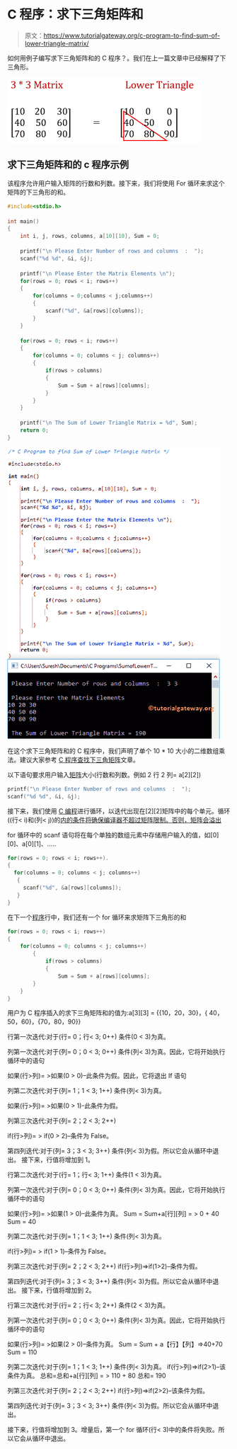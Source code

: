 # C 程序：求下三角矩阵和

> 原文：<https://www.tutorialgateway.org/c-program-to-find-sum-of-lower-triangle-matrix/>

如何用例子编写求下三角矩阵和的 C 程序？。我们在上一篇文章中已经解释了下三角形。

![C Program to find Sum of Lower Triangle Matrix 0](img/c09e8607c48a89c24c9b4b357d987706.png)

## 求下三角矩阵和的 c 程序示例

该程序允许用户输入矩阵的行数和列数。接下来，我们将使用 For 循环来求这个矩阵的下三角形的和。

```c
#include<stdio.h>

int main()
{
 	int i, j, rows, columns, a[10][10], Sum = 0;

 	printf("\n Please Enter Number of rows and columns  :  ");
 	scanf("%d %d", &i, &j);

 	printf("\n Please Enter the Matrix Elements \n");
 	for(rows = 0; rows < i; rows++)
  	{
   		for(columns = 0;columns < j;columns++)
    	{
      		scanf("%d", &a[rows][columns]);
    	}
  	}

 	for(rows = 0; rows < i; rows++)
  	{
   		for(columns = 0; columns < j; columns++)
    	{
    		if(rows > columns)
    		{
    			Sum = Sum + a[rows][columns];
			}
   	 	}
  	}

  	printf("\n The Sum of Lower Triangle Matrix = %d", Sum);
 	return 0;
}
```

![C Program to find Sum of Lower Triangle Matrix 1](img/cfdc8b4fcbe61f042a21eedf398fc1b5.png)

在这个求下三角矩阵和的 C 程序中，我们声明了单个 10 * 10 大小的二维数组乘法。建议大家参考 [C 程序查找下三角矩阵](https://www.tutorialgateway.org/c-program-to-find-lower-triangle-matrix/)文章。

以下语句要求用户输入[矩阵](https://www.tutorialgateway.org/two-dimensional-array-in-c/)大小(行数和列数。例如 2 行 2 列= a[2][2])

```c
printf("\n Please Enter Number of rows and columns  :  ");
scanf("%d %d", &i, &j);
```

接下来，我们使用 [C 编程](https://www.tutorialgateway.org/c-programming/)进行循环，以迭代出现在[2][2]矩阵中的每个单元。循环((行< i)和(列< j))的[内的条件将确保编译器不超过矩阵限制。否则，矩阵会溢出](https://www.tutorialgateway.org/for-loop-in-c-programming/)

for 循环中的 scanf 语句将在每个单独的数组元素中存储用户输入的值，如[0][0]、a[0][1]、…..

```c
for(rows = 0; rows < i; rows++).
{
  for(columns = 0; columns < j; columns++)
   {
     scanf("%d", &a[rows][columns]);
   }
}
```

在下一个[程序](https://www.tutorialgateway.org/c-programming-examples/)行中，我们还有一个 for 循环来求矩阵下三角形的和

```c
for(rows = 0; rows < i; rows++)
{
   	for(columns = 0; columns < j; columns++)
    	{
    		if(rows > columns)
    		{
    			Sum = Sum + a[rows][columns];
		}
   	}
}
```

用户为 C 程序插入的求下三角矩阵和的值为:a[3][3] = {{10，20，30}，{ 40，50，60}，{70，80，90}}

行第一次迭代:对于(行= 0；行< 3; 0++)
条件(0 < 3)为真。

列第一次迭代:对于(列= 0；0 < 3; 0++)
条件(列< 3)为真。因此，它将开始执行循环中的语句

如果(行>列)= >如果(0 > 0)–此条件为假。因此，它将退出 If 语句

列第二次迭代:对于(列= 1；1 < 3; 1++)
条件(列< 3)为真。

如果(行>列)= >如果(0 > 1)-此条件为假。

列第三次迭代:对于(列= 2；2 < 3; 2++)

if(行>列)= > if(0 > 2)–条件为 False。

第四列迭代:对于(列= 3；3 < 3; 3++)
条件(列< 3)为假。所以它会从循环中退出。
接下来，行值将增加到 1。

行第二次迭代:对于(行= 1；行< 3; 1++)
条件(1 < 3)为真。

列第一次迭代:对于(列= 0；0 < 3; 0++)
条件(列< 3)为真。因此，它将开始执行循环中的语句

如果(行>列)= >如果(1 > 0)–此条件为真。
Sum = Sum+a[行][列] = > 0 + 40
Sum = 40

列第二次迭代:对于(列= 1；1 < 3; 1++)
条件(列< 3)为真。

if(行>列)= > if(1 > 1)–条件为 False。

列第三次迭代:对于(列= 2；2 < 3; 2++)
if(行>列)=>if(1>2)–条件为假。

第四列迭代:对于(列= 3；3 < 3; 3++)
条件(列< 3)为假。所以它会从循环中退出。
接下来，行值将增加到 2。

行第三次迭代:对于(行= 2；行< 3; 2++)
条件(2 < 3)为真。

列第一次迭代:对于(列= 0；0 < 3; 0++)
条件(列< 3)为真。因此，它将开始执行循环中的语句

如果(行>列)= >如果(2 > 0)–条件为真。
Sum = Sum + a【行】【列】=>40+70
Sum = 110

列第二次迭代:对于(列= 1；1 < 3; 1++)
条件(列< 3)为真。
if(行>列)=>if(2>1)–该条件为真。
总和=总和+a[行][列] = > 110 + 80
总和= 190

列第三次迭代:对于(列= 2；2 < 3; 2++)
if(行>列)=>if(2>2)–该条件为假。

第四列迭代:对于(列= 3；3 < 3; 3++)
条件(列< 3)为假。所以它会从循环中退出。

接下来，行值将增加到 3。增量后，第一个 for 循环(行< 3)中的条件将失败。所以它会从循环中退出。